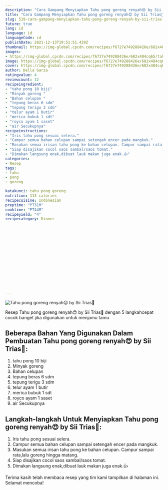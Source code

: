 ```yaml
---
description: "Cara Gampang Menyiapkan Tahu pong goreng renyah😍 by Sii Trias💓 Anti Gagal"
title: "Cara Gampang Menyiapkan Tahu pong goreng renyah😍 by Sii Trias💓 Anti Gagal"
slug: 519-cara-gampang-menyiapkan-tahu-pong-goreng-renyah-by-sii-trias-anti-gagal
future: true
lang: id
language: id
languageCode: id
publishDate: 2021-12-13T19:51:51.429Z 
thumbnail: https://img-global.cpcdn.com/recipes/f6727e749288426e/682x484cq65/tahu-pong-goreng-renyah-by-sii-trias-foto-resep-utama.webp
images:
- https://img-global.cpcdn.com/recipes/f6727e749288426e/682x484cq65/tahu-pong-goreng-renyah-by-sii-trias-foto-resep-utama.webp
image: https://img-global.cpcdn.com/recipes/f6727e749288426e/682x484cq65/tahu-pong-goreng-renyah-by-sii-trias-foto-resep-utama.webp
cover: https://img-global.cpcdn.com/recipes/f6727e749288426e/682x484cq65/tahu-pong-goreng-renyah-by-sii-trias-foto-resep-utama.webp
author: Della Garza
ratingvalue: 4
reviewcount: 12
recipeingredient:
- "tahu pong 10 biji"
- "Minyak goreng "
- "Bahan celupan "
- "tepung beras 6 sdm"
- "tepung terigu 3 sdm"
- "telur ayam 1 butir"
- "merica bubuk 1 sdt"
- "royco ayam 1 saset"
- "air Secukupnya"
recipeinstructions:
- "Iris tahu pong sesuai selera."
- "Campur semua bahan celupan sampai setengah encer pada mangkuk."
- "Masukan semua irisan tahu pong ke bahan celupan. Campur sampai rata,lalu goreng hingga matang."
- "Siap disajikan cocol saos sambal/saos tomat."
- "Dimakan langsung enak,dibuat lauk makan juga enak.👍"
categories:
- Resep
tags:
- tahu
- pong
- goreng

katakunci: tahu pong goreng 
nutrition: 113 calories
recipecuisine: Indonesian
preptime: "PT31M"
cooktime: "PT44M"
recipeyield: "4"
recipecategory: Dinner


     
    
    
    
    
    
    
    
    
    
    
      
    
---
```



![Tahu pong goreng renyah😍 by Sii Trias💓](https://img-global.cpcdn.com/recipes/f6727e749288426e/682x484cq65/tahu-pong-goreng-renyah-by-sii-trias-foto-resep-utama.webp)

Resep Tahu pong goreng renyah😍 by Sii Trias💓    dengan 5 langkahcepat cocok banget jika digunakan untuk menjamu tamu

<!--inarticleads1-->

## Beberapa Bahan Yang Digunakan Dalam Pembuatan Tahu pong goreng renyah😍 by Sii Trias💓:

1. tahu pong 10 biji
1. Minyak goreng 
1. Bahan celupan 
1. tepung beras 6 sdm
1. tepung terigu 3 sdm
1. telur ayam 1 butir
1. merica bubuk 1 sdt
1. royco ayam 1 saset
1. air Secukupnya



<!--inarticleads2-->

## Langkah-langkah Untuk Menyiapkan Tahu pong goreng renyah😍 by Sii Trias💓:

1. Iris tahu pong sesuai selera.
1. Campur semua bahan celupan sampai setengah encer pada mangkuk.
1. Masukan semua irisan tahu pong ke bahan celupan. Campur sampai rata,lalu goreng hingga matang.
1. Siap disajikan cocol saos sambal/saos tomat.
1. Dimakan langsung enak,dibuat lauk makan juga enak.👍




Terima kasih telah membaca resep yang tim kami tampilkan di halaman ini. Selamat mencoba!
